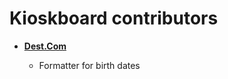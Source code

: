 Kioskboard contributors
============================================

* **[Dest.Com](https://github.com/DestroyCom)**

  * Formatter for birth dates
